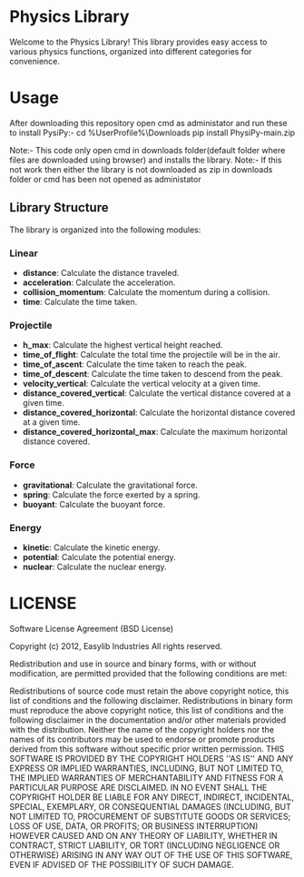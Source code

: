 # Physics Library

Welcome to the Physics Library! This library provides easy access to various physics functions, organized into different categories for convenience.

# Usage

After downloading this repository open cmd as administator and run these to install PysiPy:-
cd %UserProfile%\Downloads
pip install PhysiPy-main.zip 

Note:- This code only open cmd in downloads folder(default folder where files are downloaded using browser) and installs the library.
Note:- If this not work then either the library is not downloaded as zip in downloads folder or cmd has been not opened as administator

## Library Structure

The library is organized into the following modules:

### Linear

- **distance**: Calculate the distance traveled.
- **acceleration**: Calculate the acceleration.
- **collision_momentum**: Calculate the momentum during a collision.
- **time**: Calculate the time taken.

### Projectile

- **h_max**: Calculate the highest vertical height reached.
- **time_of_flight**: Calculate the total time the projectile will be in the air.
- **time_of_ascent**: Calculate the time taken to reach the peak.
- **time_of_descent**: Calculate the time taken to descend from the peak.
- **velocity_vertical**: Calculate the vertical velocity at a given time.
- **distance_covered_vertical**: Calculate the vertical distance covered at a given time.
- **distance_covered_horizontal**: Calculate the horizontal distance covered at a given time.
- **distance_covered_horizontal_max**: Calculate the maximum horizontal distance covered.

### Force

- **gravitational**: Calculate the gravitational force.
- **spring**: Calculate the force exerted by a spring.
- **buoyant**: Calculate the buoyant force.

### Energy

- **kinetic**: Calculate the kinetic energy.
- **potential**: Calculate the potential energy.
- **nuclear**: Calculate the nuclear energy.

# LICENSE

Software License Agreement (BSD License)

Copyright (c) 2012, Easylib Industries All rights reserved.

Redistribution and use in source and binary forms, with or without modification, are permitted provided that the following conditions are met:

Redistributions of source code must retain the above copyright notice, this list of conditions and the following disclaimer.
Redistributions in binary form must reproduce the above copyright notice, this list of conditions and the following disclaimer in the documentation and/or other materials provided with the distribution.
Neither the name of the copyright holders nor the names of its contributors may be used to endorse or promote products derived from this software without specific prior written permission.
THIS SOFTWARE IS PROVIDED BY THE COPYRIGHT HOLDERS ''AS IS'' AND ANY EXPRESS OR IMPLIED WARRANTIES, INCLUDING, BUT NOT LIMITED TO, THE IMPLIED WARRANTIES OF MERCHANTABILITY AND FITNESS FOR A PARTICULAR PURPOSE ARE DISCLAIMED. IN NO EVENT SHALL THE COPYRIGHT HOLDER BE LIABLE FOR ANY DIRECT, INDIRECT, INCIDENTAL, SPECIAL, EXEMPLARY, OR CONSEQUENTIAL DAMAGES (INCLUDING, BUT NOT LIMITED TO, PROCUREMENT OF SUBSTITUTE GOODS OR SERVICES; LOSS OF USE, DATA, OR PROFITS; OR BUSINESS INTERRUPTION) HOWEVER CAUSED AND ON ANY THEORY OF LIABILITY, WHETHER IN CONTRACT, STRICT LIABILITY, OR TORT (INCLUDING NEGLIGENCE OR OTHERWISE) ARISING IN ANY WAY OUT OF THE USE OF THIS SOFTWARE, EVEN IF ADVISED OF THE POSSIBILITY OF SUCH DAMAGE.
